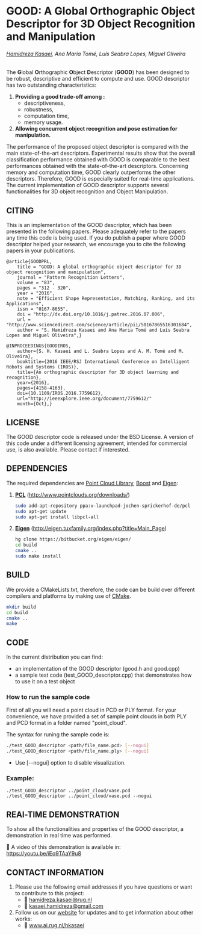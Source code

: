 # GOOD: A Global Orthographic Object Descriptor for 3D Object Recognition and Manipulation
###### [Hamidreza Kasaei](http://wiki.ieeta.pt/wiki/index.php/Hamidreza_Kasaei), Ana Maria Tomé, Luís Seabra Lopes, Miguel Oliveira
##
The **G**lobal **O**rthographic **O**bject **D**escriptor (**GOOD**) has been designed to be robust, descriptive and efficient to compute and use. GOOD descriptor has two outstanding characteristics: 

1. **Providing a good trade-off among :**
	- descriptiveness,
  	- robustness,
  	- computation time,
  	- memory usage.
2. **Allowing concurrent object recognition and pose estimation for manipulation.**

The performance of the proposed object descriptor is compared with the main state-of-the-art descriptors. Experimental results show that the overall classification performance obtained with GOOD is comparable to the best performances obtained with the state-of-the-art descriptors. Concerning memory and computation time, GOOD clearly outperforms the other descriptors. Therefore, GOOD is especially suited for real-time applications.
The current implementation of GOOD descriptor supports several functionalities for 3D object recognition and Object Manipulation.


## CITING
This is an implementation of the GOOD descriptor, which has been presented in the following papers.
Please adequately refer to the papers any time this code is being used. 
If you do publish a paper where GOOD descriptor helped your research, we encourage you to cite the following papers in your publications.

	@article{GOODPRL,
		title = "GOOD: A global orthographic object descriptor for 3D object recognition and manipulation",
		journal = "Pattern Recognition Letters",
		volume = "83",
		pages = "312 - 320",
		year = "2016",
		note = "Efficient Shape Representation, Matching, Ranking, and its Applications",
		issn = "0167-8655",
		doi = "http://dx.doi.org/10.1016/j.patrec.2016.07.006",
		url = "http://www.sciencedirect.com/science/article/pii/S0167865516301684",
		author = "S. Hamidreza Kasaei and Ana Maria Tomé and Luís Seabra Lopes and Miguel Oliveira",}

	@INPROCEEDINGS{GOODIROS, 
		author={S. H. Kasaei and L. Seabra Lopes and A. M. Tomé and M. Oliveira}, 
		booktitle={2016 IEEE/RSJ International Conference on Intelligent Robots and Systems (IROS)}, 
		title={An orthographic descriptor for 3D object learning and recognition}, 
		year={2016}, 
		pages={4158-4163}, 
		doi={10.1109/IROS.2016.7759612}, 
		url="http://ieeexplore.ieee.org/document/7759612/"
		month={Oct},}
	


## LICENSE 
The GOOD descriptor code is released under the BSD License. A version of this code under a different licensing agreement, intended for commercial use, is also available. Please contact if interested.


## DEPENDENCIES
The required dependencies are [Point Cloud Library](www.pointclouds.org), [Boost](www.boost.org) and [Eigen](eigen.tuxfamily.org):

1. **[PCL](http://www.pointclouds.org/downloads/)** (http://www.pointclouds.org/downloads/)
	```bash
	sudo add-apt-repository ppa:v-launchpad-jochen-sprickerhof-de/pcl
	sudo apt-get update
	sudo apt-get install libpcl-all
	```
2. **[Eigen](http://eigen.tuxfamily.org/index.php?title=Main_Page)** (http://eigen.tuxfamily.org/index.php?title=Main_Page)
	```bash
	hg clone https://bitbucket.org/eigen/eigen/
	cd build
	cmake ..
	sudo make install
	```

## BUILD
We provide a CMakeLists.txt, therefore, the code can be build over different compilers and platforms by making use of [CMake](www.cmake.org).
```bash
mkdir build
cd build
cmake ..
make
```

## CODE 

In the current distribution you can find:  
- an implementation of the GOOD descriptor (good.h and good.cpp)
- a sample test code (test_GOOD_descriptor.cpp) that demonstrates how to use it on a test object

### How to run the sample code
First of all you will need a point cloud in PCD or PLY format. For your convenience, we have provided a set of sample point clouds in both PLY and PCD format in a folder named "point_cloud". 

The syntax for runing the sample code is: 
```bash
./test_GOOD_descriptor <path/file_name.pcd> [--nogui]	
./test_GOOD_descriptor <path/file_name.ply> [--nogui]
```

- Use [--nogui] option to disable visualization.

### Example:

	./test_GOOD_descriptor ../point_cloud/vase.pcd 
	./test_GOOD_descriptor ../point_cloud/vase.pcd --nogui



## REAl-TIME DEMONSTRATION 

To show all the functionalities and properties of the GOOD descriptor, a demonstration in real time was performed.

:movie_camera: A video of this demonstration is available in: https://youtu.be/iEq9TAaY9u8

## CONTACT INFORMATION 

1. Please use the following email addresses if you have questions or want to contribute to this project:
	- :email: <hamidreza.kasaei@rug.nl> 
	- :email: <kasaei.hamidreza@gmail.com> 
2. Follow us on our [website](www.ai.rug.nl/hkasaei) for updates and to get information about other works:
	- :satellite: www.ai.rug.nl/hkasaei
